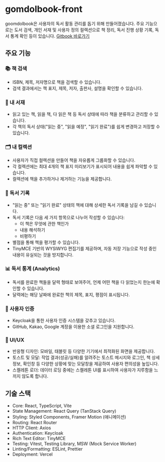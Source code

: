 # gomdolbook-front 
goomdolbook은 사용자의 독서 활동 관리를 돕기 위해 만들어졌습니다. 주요 기능으로는 도서 검색, 개인 서재 및 사용자 정의 컬렉션으로 책 정리, 독서 진행 상황 기록, 독서 통계 확인 등이 있습니다.
[Gitbook 바로가기](https://sgs-organization-3.gitbook.io/gomdolbook-frontend/)

## 주요 기능

### 📚 책 검색
- ISBN, 제목, 저자명으로 책을 검색할 수 있습니다.
- 검색 결과에서는 책 표지, 제목, 저자, 출판사, 설명을 확인할 수 있습니다.   

### 📖 내 서재
- 읽고 있는 책, 읽을 책, 다 읽은 책 등 독서 상태에 따라 책을 분류하고 관리할 수 있습니다.
- 각 책의 독서 상태("읽는 중", "읽을 예정", "읽기 완료")를 쉽게 변경하고 저장할 수 있습니다.   

### 🗂️ 내 컬렉션
- 사용자가 직접 컬렉션을 만들어 책을 자유롭게 그룹화할 수 있습니다.
- 각 컬렉션에는 최대 4개의 책 표지 미리보기가 표시되어 내용을 쉽게 파악할 수 있습니다.
- 컬렉션에 책을 추가하거나 제거하는 기능을 제공합니다.   

### 📝 독서 기록
- "읽는 중" 또는 "읽기 완료" 상태의 책에 대해 상세한 독서 기록을 남길 수 있습니다.
- 독서 기록은 다음 세 가지 항목으로 나누어 작성할 수 있습니다:
  - 이 책은 무엇에 관한 책인가
  - 내용 해석하기
  - 비평하기
- 별점을 통해 책을 평가할 수 있습니다.
- TinyMCE 기반의 WYSIWYG 편집기를 제공하며, 자동 저장 기능으로 작성 중인 내용이 유실되는 것을 방지합니다.
  
### 📊 독서 통계 (Analytics)
- 독서를 완료한 책들을 달력 형태로 보여주어, 언제 어떤 책을 다 읽었는지 한눈에 확인할 수 있습니다.
- 달력에는 해당 날짜에 완료한 책의 제목, 표지, 평점이 표시됩니다.   

### 🔑 사용자 인증
- Keycloak을 통한 사용자 인증 시스템을 갖추고 있습니다.
- GitHub, Kakao, Google 계정을 이용한 소셜 로그인을 지원합니다.   
### 📱 UI/UX
- 반응형 디자인: 모바일, 태블릿 등 다양한 기기에서 최적화된 화면을 제공합니다.
- 토스트 및 모달: 작업 결과(성공/실패)를 알려주는 토스트 메시지와 로그인, 책 상세 정보, 확인창 등 다양한 상황에 맞는 모달창을 제공하여 사용자 편의성을 높입니다.
- 스켈레톤 로더: 데이터 로딩 중에는 스켈레톤 UI를 표시하여 사용자가 지루함을 느끼지 않도록 합니다.

## 기술 스택
- Core: React, TypeScript, Vite
- State Management: React Query (TanStack Query)
- Styling: Styled Components, Framer Motion (애니메이션)
- Routing: React Router
- HTTP Client: Axios
- Authentication: Keycloak
- Rich Text Editor: TinyMCE
- Testing: Vitest, Testing Library, MSW (Mock Service Worker)
- Linting/Formatting: ESLint, Prettier
- Deployment: Vercel
